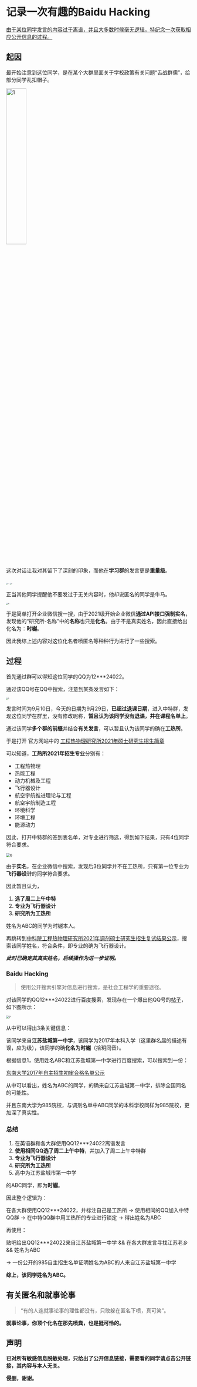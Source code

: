# 记录一次有趣的Baidu Hacking

<u>由于某位同学发言的内容过于离谱，并且大多数时候毫无逻辑，特纪念一次获取相应公开信息的过程。</u>

## 起因

最开始注意到这位同学，是在某个大群里面关于学校政策有关问题“舌战群儒”，给部分同学乱扣帽子。

<img src="pic/1.jpg" alt="1" width="33%" />

这次对话让我对其留下了深刻的印象，而他在**学习群**的发言更是**重量级**。

<img src="pic/2.jpg" alt="2" style="zoom: 25%;" />

<img src="pic/3.jpg" alt="3" style="zoom:25%;" />

正当其他同学提醒他不要发过于无关内容时，他却说匿名的同学是牛马。

<img src="pic/4.jpg" alt="4" style="zoom: 33%;" />

于是简单打开企业微信搜一搜，由于2021级开始企业微信**通过API接口强制实名**，发现他的“研究所-名称”中的**名称**也只是**化名**。由于不是真实姓名，因此直接给出化名为：**时樾**。

因此我综上述内容对这位化名者喷匿名等种种行为进行了一些搜索。

## 过程

首先通过群可以得知这位同学的QQ为12***24022。

通过该QQ号在QQ中搜索，注意到某条发言如下：

<img src="pic/5.jpg" alt="5" style="zoom:33%;" />

发言时间为9月10日，今天的日期为9月29日，**已超过退课日期**，进入中特群，发现这位同学在群里，没有修改昵称，**暂且认为该同学没有退课，并在课程名单上**。

通过该同学**多个群的前缀**并结合**有关发言**，可以暂且认为该同学的确在**工热所**。

于是打开 官方网站中的 [工程热物理研究所2021年硕士研究生招生简章](http://www.etp.ac.cn/yjsbsh/yjsbshsszs/202009/t20200924_5704839.html)

可以知道，**工热所2021年招生专业**分别有：

- 工程热物理
- 热能工程
- 动力机械及工程
- 飞行器设计
- 航空宇航推进理论与工程
- 航空宇航制造工程
- 环境科学
- 环境工程
- 能源动力

因此，打开中特群的签到表名单，对专业进行筛选，得到如下结果，只有4位同学符合要求。

<img src="pic/6.jpg" alt="6" style="zoom: 67%;" />

由于**实名**，在企业微信中搜索，发现后3位同学并不在工热所，只有第一位专业为**飞行器设计**的同学符合要求。

因此暂且认为，

1. **选了周二上午中特**
2. **专业为飞行器设计**
3. **研究所为工热所**

姓名为ABC的同学为时樾本人。

再跳转到[中科院工程热物理研究所2021年调剂硕士研究生招生复试结果公示](http://www.etp.ac.cn/yjsbsh/yjsbshsszs/202104/t20210407_5990684.html)，搜索该同学姓名，符合条件，即专业的确为飞行器设计。

***此时已确定其真实姓名，后续操作为进一步证明。***

### Baidu Hacking

> 使用公开搜索引擎对信息进行搜索，是社会工程学的重要途径。

对该同学的QQ12***24022进行百度搜索，发现存在一个爆出他QQ号的[帖子](https://tieba.baidu.com/p/5240467794?red_tag=2274361676)，如下图所示：

<img src="pic/7.jpg" alt="7" style="zoom: 50%;" />

从中可以得出3条关键信息：

该同学来自**江苏盐城第一中学**，该同学为2017年本科入学（这里群名届的描述有误，应为级），该同学的确**化名为时樾**（拾玥同音）。

根据信息1，使用姓名ABC和江苏盐城第一中学进行百度搜索，可以搜索到一份：

[东南大学2017年自主招生初审合格名单公示](https://cpho.eduzhixin.com/archives/12490)

从中可以看出，姓名为ABC的同学，的确来自江苏盐城第一中学，排除全国同名的可能性。

并且东南大学为985院校，与调剂名单中ABC同学的本科学校同样为985院校，更加深了真实性。

### 总结

1. 在英语群和各大群使用QQ12***24022离谱发言
2. **使用相同QQ选了周二上午中特**，并加入了周二上午中特群
3. **专业为飞行器设计**
4. **研究所为工热所**
5. 高中为江苏盐城市第一中学

的ABC同学，即为**时樾**。

因此整个逻辑为：

在各大群使用QQ12***24022，并标注自己是工热所 → 使用相同的QQ加入中特QQ群 → 在中特QQ群中用工热所的专业进行锁定 → 得出姓名为ABC

再使用：

贴吧给出QQ12***24022来自江苏盐城第一中学 && 在各大群发言寻找江苏老乡 && 姓名为ABC

→  一份公开的985自主招生名单证明姓名为ABC的人来自江苏盐城第一中学

**综上，该同学姓名为ABC。**

## 有关匿名和就事论事

> “有的人连就事论事的理性都没有，只敢躲在匿名下喷，真可笑”。

**就事论事，你顶个化名在那先喷粪，也是挺可怜的。**

## 声明

**已对所有敏感信息脱敏处理，只给出了公开信息链接，需要看的同学请点击公开链接，其内容与本人无关。**

**侵删，谢谢。**























